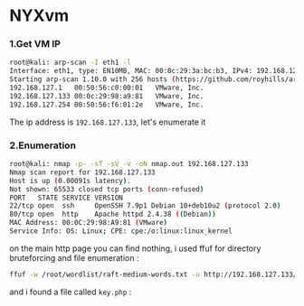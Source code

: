 # NYXvm

### 1.Get VM IP

```bash
root@kali: arp-scan -I eth1 -l
Interface: eth1, type: EN10MB, MAC: 00:0c:29:3a:bc:b3, IPv4: 192.168.127.128
Starting arp-scan 1.10.0 with 256 hosts (https://github.com/royhills/arp-scan)
192.168.127.1	00:50:56:c0:00:01	VMware, Inc.
192.168.127.133	00:0c:29:98:a9:81	VMware, Inc.
192.168.127.254	00:50:56:f6:01:2e	VMware, Inc.
```

The ip address is `192.168.127.133`, let's enumerate it

### 2.Enumeration

```bash
root@kali: nmap -p- -sT -sV -v -oN nmap.out 192.168.127.133
Nmap scan report for 192.168.127.133
Host is up (0.00091s latency).
Not shown: 65533 closed tcp ports (conn-refused)
PORT   STATE SERVICE VERSION
22/tcp open  ssh     OpenSSH 7.9p1 Debian 10+deb10u2 (protocol 2.0)
80/tcp open  http    Apache httpd 2.4.38 ((Debian))
MAC Address: 00:0C:29:98:A9:81 (VMware)
Service Info: OS: Linux; CPE: cpe:/o:linux:linux_kernel
```

on the main http page you can find nothing, i used ffuf for directory bruteforcing and file enumeration :

```bash
ffuf -w /root/wordlist/raft-medium-words.txt -u http://192.168.127.133/FUZZ -e .php,.zip,.txt,.rar,.gz,.bak,.backup,.old -fc 403
```

and i found a file called `key.php` :











